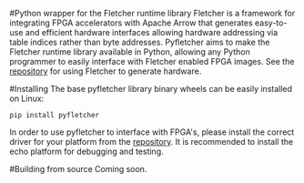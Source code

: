 #Python wrapper for the Fletcher runtime library
Fletcher is a framework for integrating FPGA accelerators with Apache Arrow that generates easy-to-use and efficient hardware interfaces allowing hardware addressing via table indices rather than byte addresses. Pyfletcher aims to make the Fletcher runtime library available in Python, allowing any Python programmer to easily interface with Fletcher enabled FPGA images. See the [repository](https://github.com/johanpel/fletcher) for using Fletcher to generate hardware.

#Installing
The base pyfletcher library binary wheels can be easily installed on Linux:

    pip install pyfletcher

In order to use pyfletcher to interface with FPGA's, please install the correct driver for your platform from the [repository](https://github.com/johanpel/fletcher/tree/master/platforms). It is recommended to install the echo platform for debugging and testing.

#Building from source
Coming soon.
